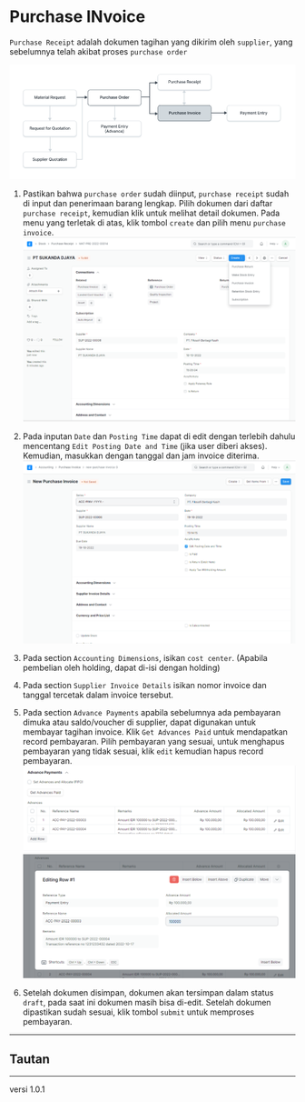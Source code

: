# Purchase INvoice
`Purchase Receipt` adalah dokumen tagihan yang dikirim oleh `supplier`, yang sebelumnya telah akibat proses `purchase order`

   ![](/assets/pi-flow.PNG)

1. Pastikan bahwa `purchase order` sudah diinput, `purchase receipt` sudah di input dan penerimaan barang lengkap. Pilih dokumen dari daftar `purchase receipt`, kemudian klik untuk melihat detail dokumen.  Pada menu yang terletak di atas, klik tombol `create` dan pilih menu `purchase invoice`.
   ![](/assets/pr4.PNG)


2. Pada inputan `Date` dan `Posting Time` dapat di edit dengan terlebih dahulu mencentang `Edit Posting Date and Time` (jika user diberi akses). Kemudian, masukkan dengan tanggal dan jam invoice diterima.
   ![](/assets/pi4.PNG)
   
3. Pada section `Accounting Dimensions`, isikan `cost center`. (Apabila pembelian oleh holding, dapat di-isi dengan holding)

4. Pada section `Supplier Invoice Details` isikan nomor invoice dan tanggal tercetak dalam invoice tersebut.

5. Pada section `Advance Payments` apabila sebelumnya ada pembayaran dimuka atau saldo/voucher di supplier, dapat digunakan untuk membayar tagihan invoice. Klik `Get Advances Paid` untuk mendapatkan record pembayaran. Pilih pembayaran yang sesuai, untuk menghapus pembayaran yang tidak sesuai, klik `edit` kemudian hapus record pembayaran.
   ![](/assets/pi2.PNG)
   ![](/assets/pi1.PNG)

6.  Setelah dokumen disimpan, dokumen akan tersimpan dalam status `draft`, pada saat ini dokumen masih bisa di-edit. Setelah dokumen dipastikan sudah sesuai, klik tombol `submit` untuk memproses pembayaran. 

------------------
## Tautan

------------------
versi 1.0.1
